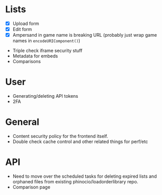 # Lists

-   [x] Upload form
-   [x] Edit form
-   [x] Ampersand in game name is breaking URL (probably just wrap game names in `encodeURIComponent()`)
-   Triple check iframe security stuff
-   Metadata for embeds
-   Comparisons

# User

-   Generating/deleting API tokens
-   2FA

# General

-   Content security policy for the frontend itself.
-   Double check cache control and other related things for perf/etc

# API

-   Need to move over the scheduled tasks for deleting expired lists and orphaned files from existing phinocio/loadorderlibrary repo.
-   Comparison page
